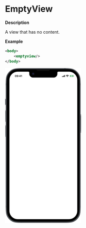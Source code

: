 # EmptyView

**Description**

A view that has no content.

**Example**

```xml
<body>
    <emptyview/>
</body>
```
<img src="/Screenshots/Views/Other/emptyview_1.png" width="250" alt="Screenshot">
